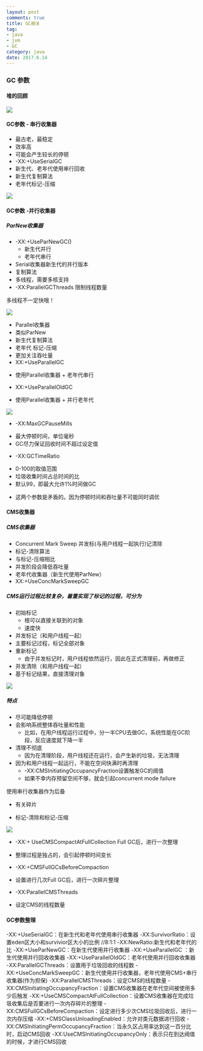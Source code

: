```yaml
---
layout: post
comments: true
title: GC相关
tag: 
- java
- jvm
- GC
category: java
date: 2017.6.14  
---
```


### GC 参数
#### 堆的回顾

![](http://ni484sha.com/images/gcc1.png)

#### GC参数 - 串行收集器

* 最古老，最稳定
* 效率高
* 可能会产生较长的停顿
* -XX:+UseSerialGC
* 新生代、老年代使用串行回收
* 新生代复制算法  
* 老年代标记-压缩

![](http://ni484sha.com/images/gcc2.png)


#### GC参数 -并行收集器

##### ParNew收集器
  - -XX:+UseParNewGC()
    * 新生代并行
    * 老年代串行
  - Serial收集器新生代的并行版本
  - 复制算法
  - 多线程，需要多核支持
  - -XX:ParallelGCThreads 限制线程数量

多线程不一定快哦！

![](http://ni484sha.com/images/gcc99.png)



* Parallel收集器
 * 类似ParNew  
 * 新生代复制算法  
 * 老年代 标记-压缩  
 * 更加关注吞吐量
 * XX:+UseParallelGC  
  - 使用Parallel收集器 + 老年代串行  
 * XX:+UseParallelOldGC
  - 使用Parallel收集器 + 并行老年代

![](http://ni484sha.com/images/gcc3.png)

* -XX:MaxGCPauseMills
 - 最大停顿时间，单位毫秒  
 - GC尽力保证回收时间不超过设定值
* -XX:GCTimeRatio
 - 0-100的取值范围
 - 垃圾收集时间占总时间的比
 - 默认99，即最大允许1%时间做GC
* 这两个参数是矛盾的。因为停顿时间和吞吐量不可能同时调优


####  CMS收集器

##### CMS收集器
 - Concurrent Mark Sweep 并发标(与用户线程一起执行)记清除  
 - 标记-清除算法  
 - 与标记-压缩相比  
 - 并发阶段会降低吞吐量  
 - 老年代收集器（新生代使用ParNew）  
 - XX:+UseConcMarkSweepGC
##### CMS运行过程比较复杂，着重实现了标记的过程，可分为
 - 初始标记
   * 根可以直接关联到的对象
   * 速度快
 - 并发标记（和用户线程一起）
 - 主要标记过程，标记全部对象
 - 重新标记
   * 由于并发标记时，用户线程依然运行，因此在正式清理前，再做修正
 - 并发清除（和用户线程一起）  
 - 基于标记结果，直接清理对象

![](http://ni484sha.com/images/gcc4.png)

##### 特点
 - 尽可能降低停顿
 - 会影响系统整体吞吐量和性能
   * 比如，在用户线程运行过程中，分一半CPU去做GC，系统性能在GC阶段，反应速度就下降一半
 - 清理不彻底
   * 因为在清理阶段，用户线程还在运行，会产生新的垃圾，无法清理
 - 因为和用户线程一起运行，不能在空间快满时再清理
   * -XX:CMSInitiatingOccupancyFraction设置触发GC的阈值
   * 如果不幸内存预留空间不够，就会引起concurrent mode failure


使用串行收集器作为后备

* 有关碎片
 - 标记-清除和标记-压缩

![](http://ni484sha.com/images/gcc5.png)

* -XX:+ UseCMSCompactAtFullCollection Full GC后，进行一次整理
 - 整理过程是独占的，会引起停顿时间变长
* -XX:+CMSFullGCsBeforeCompaction 
 - 设置进行几次Full GC后，进行一次碎片整理
* -XX:ParallelCMSThreads
 - 设定CMS的线程数量

#### GC参数整理

-XX:+UseSerialGC：在新生代和老年代使用串行收集器
-XX:SurvivorRatio：设置eden区大小和survivior区大小的比例 //8:1:1
-XX:NewRatio:新生代和老年代的比 
-XX:+UseParNewGC：在新生代使用并行收集器
-XX:+UseParallelGC ：新生代使用并行回收收集器
-XX:+UseParallelOldGC：老年代使用并行回收收集器
-XX:ParallelGCThreads：设置用于垃圾回收的线程数
-XX:+UseConcMarkSweepGC：新生代使用并行收集器，老年代使用CMS+串行收集器(作为担保)
-XX:ParallelCMSThreads：设定CMS的线程数量
-XX:CMSInitiatingOccupancyFraction：设置CMS收集器在老年代空间被使用多少后触发
-XX:+UseCMSCompactAtFullCollection：设置CMS收集器在完成垃圾收集后是否要进行一次内存碎片的整理
-XX:CMSFullGCsBeforeCompaction：设定进行多少次CMS垃圾回收后，进行一次内存压缩
-XX:+CMSClassUnloadingEnabled：允许对类元数据进行回收
-XX:CMSInitiatingPermOccupancyFraction：当永久区占用率达到这一百分比时，启动CMS回收
-XX:UseCMSInitiatingOccupancyOnly：表示只在到达阀值的时候，才进行CMS回收








